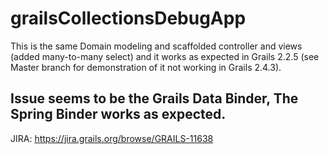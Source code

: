 grailsCollectionsDebugApp
=========================
This is the same Domain modeling and scaffolded controller and views (added many-to-many select) and it works as expected in Grails 2.2.5 (see Master branch for demonstration of it not working in Grails 2.4.3).


Issue seems to be the Grails Data Binder, The Spring Binder works as expected.
------------------------------------------------------------------------------
JIRA: https://jira.grails.org/browse/GRAILS-11638
